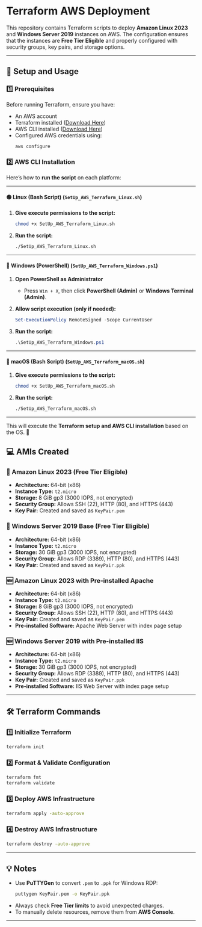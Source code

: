 # Terraform AWS Deployment

This repository contains Terraform scripts to deploy **Amazon Linux 2023** and **Windows Server 2019** instances on AWS.
The configuration ensures that the instances are **Free Tier Eligible** and properly configured with security groups, key pairs, and storage options.

---

## 🚀 **Setup and Usage**
### **1️⃣ Prerequisites**
Before running Terraform, ensure you have:
- An AWS account
- Terraform installed ([Download Here](https://developer.hashicorp.com/terraform/downloads))
- AWS CLI installed ([Download Here](https://aws.amazon.com/cli/))
- Configured AWS credentials using:
  ```bash
  aws configure
  ```

### **2️⃣ AWS CLI Installation**

Here’s how to **run the script** on each platform:  

---

#### **🟢 Linux (Bash Script)** (`SetUp_AWS_Terraform_Linux.sh`)
1. **Give execute permissions to the script:**  
   ```bash
   chmod +x SetUp_AWS_Terraform_Linux.sh
   ```
2. **Run the script:**  
   ```bash
   ./SetUp_AWS_Terraform_Linux.sh
   ```

---

#### **🔵 Windows (PowerShell)** (`SetUp_AWS_Terraform_Windows.ps1`)
1. **Open PowerShell as Administrator**
   - Press `Win + X`, then click **PowerShell (Admin)** or **Windows Terminal (Admin)**.

2. **Allow script execution (only if needed):**  
   ```powershell
   Set-ExecutionPolicy RemoteSigned -Scope CurrentUser
   ```

3. **Run the script:**  
   ```powershell
   .\SetUp_AWS_Terraform_Windows.ps1
   ```

---

#### **🔴 macOS (Bash Script)** (`SetUp_AWS_Terraform_macOS.sh`)
1. **Give execute permissions to the script:**  
   ```bash
   chmod +x SetUp_AWS_Terraform_macOS.sh
   ```
2. **Run the script:**  
   ```bash
   ./SetUp_AWS_Terraform_macOS.sh
   ```

---

This will execute the **Terraform setup and AWS CLI installation** based on the OS. 🚀

## 💻 **AMIs Created**

### **🔹 Amazon Linux 2023 (Free Tier Eligible)**
- **Architecture:** 64-bit (x86)
- **Instance Type:** `t2.micro`
- **Storage:** 8 GiB gp3 (3000 IOPS, not encrypted)
- **Security Group:** Allows SSH (22), HTTP (80), and HTTPS (443)
- **Key Pair:** Created and saved as `KeyPair.pem`

### **🔹 Windows Server 2019 Base (Free Tier Eligible)**
- **Architecture:** 64-bit (x86)
- **Instance Type:** `t2.micro`
- **Storage:** 30 GiB gp3 (3000 IOPS, not encrypted)
- **Security Group:** Allows RDP (3389), HTTP (80), and HTTPS (443)
- **Key Pair:** Created and saved as `KeyPair.ppk`

### **🆕 Amazon Linux 2023 with Pre-installed Apache**
- **Architecture:** 64-bit (x86)
- **Instance Type:** `t2.micro`
- **Storage:** 8 GiB gp3 (3000 IOPS, not encrypted)
- **Security Group:** Allows SSH (22), HTTP (80), and HTTPS (443)
- **Key Pair:** Created and saved as `KeyPair.pem`
- **Pre-installed Software:** Apache Web Server with index page setup

### **🆕 Windows Server 2019 with Pre-installed IIS**
- **Architecture:** 64-bit (x86)
- **Instance Type:** `t2.micro`
- **Storage:** 30 GiB gp3 (3000 IOPS, not encrypted)
- **Security Group:** Allows RDP (3389), HTTP (80), and HTTPS (443)
- **Key Pair:** Created and saved as `KeyPair.ppk`
- **Pre-installed Software:** IIS Web Server with index page setup

---

## 🛠 **Terraform Commands**

### **1️⃣ Initialize Terraform**
```bash
terraform init
```

### **2️⃣ Format & Validate Configuration**
```bash
terraform fmt
terraform validate
```

### **3️⃣ Deploy AWS Infrastructure**
```bash
terraform apply -auto-approve
```

### **4️⃣ Destroy AWS Infrastructure**
```bash
terraform destroy -auto-approve
```

---

## 💡 **Notes**
- Use **PuTTYGen** to convert `.pem` to `.ppk` for Windows RDP:
  ```bash
  puttygen KeyPair.pem -o KeyPair.ppk
  ```
- Always check **Free Tier limits** to avoid unexpected charges.
- To manually delete resources, remove them from **AWS Console**.

---

